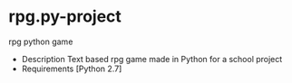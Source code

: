 # rpg.py-project
rpg python game
- Description
Text based rpg game made in Python for a school project
- Requirements
[Python 2.7]


